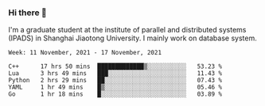 ### Hi there 👋

I'm a graduate student at the institute of parallel and distributed systems (IPADS) in Shanghai Jiaotong University. I mainly work on database system.

<!--START_SECTION:waka-->
```text
Week: 11 November, 2021 - 17 November, 2021

C++      17 hrs 50 mins  █████████████▒░░░░░░░░░░░   53.23 % 
Lua      3 hrs 49 mins   ███░░░░░░░░░░░░░░░░░░░░░░   11.43 % 
Python   2 hrs 29 mins   ██░░░░░░░░░░░░░░░░░░░░░░░   07.43 % 
YAML     1 hr 49 mins    █▒░░░░░░░░░░░░░░░░░░░░░░░   05.46 % 
Go       1 hr 18 mins    █░░░░░░░░░░░░░░░░░░░░░░░░   03.89 % 
```
<!--END_SECTION:waka-->

<!--
**yqmmm/yqmmm** is a ✨ _special_ ✨ repository because its `README.md` (this file) appears on your GitHub profile.

Here are some ideas to get you started:

- 🔭 I’m currently working on ...
- 🌱 I’m currently learning ...
- 👯 I’m looking to collaborate on ...
- 🤔 I’m looking for help with ...
- 💬 Ask me about ...
- 📫 How to reach me: ...
- 😄 Pronouns: ...
- ⚡ Fun fact: ...
-->
